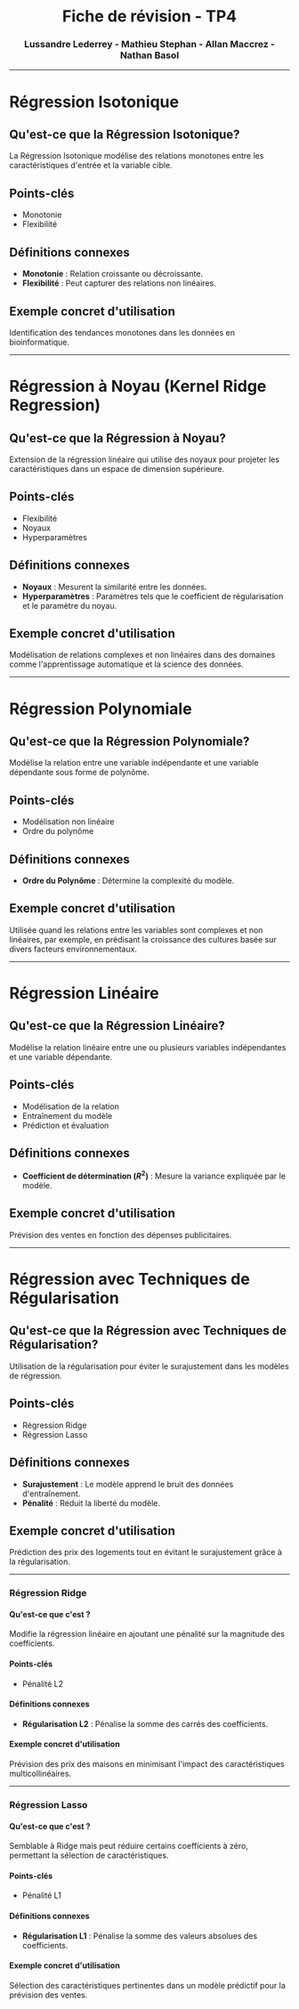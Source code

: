 <div align="center">

# Fiche de révision - TP4
### Lussandre Lederrey - Mathieu Stephan - Allan Maccrez - Nathan Basol

</div>

---

# Régression Isotonique

## Qu'est-ce que la Régression Isotonique?
La Régression Isotonique modélise des relations monotones entre les caractéristiques d'entrée et la variable cible.

## Points-clés
- Monotonie
- Flexibilité

## Définitions connexes
- **Monotonie** : Relation croissante ou décroissante.
- **Flexibilité** : Peut capturer des relations non linéaires.

## Exemple concret d'utilisation
Identification des tendances monotones dans les données en bioinformatique.

---

# Régression à Noyau (Kernel Ridge Regression)

## Qu'est-ce que la Régression à Noyau?
Extension de la régression linéaire qui utilise des noyaux pour projeter les caractéristiques dans un espace de dimension supérieure.

## Points-clés
- Flexibilité
- Noyaux
- Hyperparamètres

## Définitions connexes
- **Noyaux** : Mesurent la similarité entre les données.
- **Hyperparamètres** : Paramètres tels que le coefficient de régularisation et le paramètre du noyau.

## Exemple concret d'utilisation
Modélisation de relations complexes et non linéaires dans des domaines comme l'apprentissage automatique et la science des données.

---

# Régression Polynomiale

## Qu'est-ce que la Régression Polynomiale?
Modélise la relation entre une variable indépendante et une variable dépendante sous forme de polynôme.

## Points-clés
- Modélisation non linéaire
- Ordre du polynôme

## Définitions connexes
- **Ordre du Polynôme** : Détermine la complexité du modèle.

## Exemple concret d'utilisation
Utilisée quand les relations entre les variables sont complexes et non linéaires, par exemple, en prédisant la croissance des cultures basée sur divers facteurs environnementaux.

---

# Régression Linéaire

## Qu'est-ce que la Régression Linéaire?
Modélise la relation linéaire entre une ou plusieurs variables indépendantes et une variable dépendante.

## Points-clés
- Modélisation de la relation
- Entraînement du modèle
- Prédiction et évaluation

## Définitions connexes
- **Coefficient de détermination ($R^2$)** : Mesure la variance expliquée par le modèle.

## Exemple concret d'utilisation
Prévision des ventes en fonction des dépenses publicitaires.

---

# Régression avec Techniques de Régularisation

## Qu'est-ce que la Régression avec Techniques de Régularisation?
Utilisation de la régularisation pour éviter le surajustement dans les modèles de régression.

## Points-clés
- Régression Ridge
- Régression Lasso

## Définitions connexes
- **Surajustement** : Le modèle apprend le bruit des données d'entraînement.
- **Pénalité** : Réduit la liberté du modèle.

## Exemple concret d'utilisation
Prédiction des prix des logements tout en évitant le surajustement grâce à la régularisation.

---

### Régression Ridge

#### Qu'est-ce que c'est ?
Modifie la régression linéaire en ajoutant une pénalité sur la magnitude des coefficients.

#### Points-clés
- Pénalité L2

#### Définitions connexes
- **Régularisation L2** : Pénalise la somme des carrés des coefficients.

#### Exemple concret d'utilisation
Prévision des prix des maisons en minimisant l'impact des caractéristiques multicollinéaires.

---

### Régression Lasso

#### Qu'est-ce que c'est ?
Semblable à Ridge mais peut réduire certains coefficients à zéro, permettant la sélection de caractéristiques.

#### Points-clés
- Pénalité L1

#### Définitions connexes
- **Régularisation L1** : Pénalise la somme des valeurs absolues des coefficients.

#### Exemple concret d'utilisation
Sélection des caractéristiques pertinentes dans un modèle prédictif pour la prévision des ventes.
